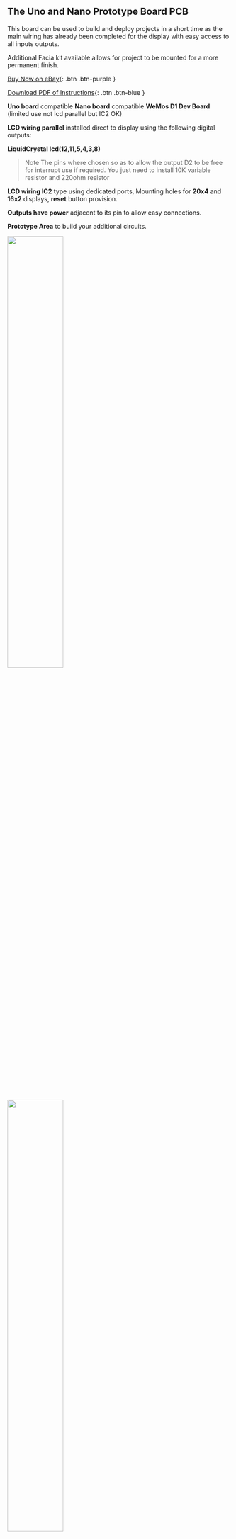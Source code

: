 ## The Uno and Nano Prototype Board PCB

This board can be used to build and deploy projects in a short time as the main wiring has already
been completed for the display with easy access to all inputs outputs.

Additional Facia kit available allows for project to be mounted for a more permanent finish.

[Buy Now on eBay](https://www.ebay.co.uk/itm/233942671728){: .btn .btn-purple }

[Download PDF of Instructions](Uno_and_Nano_Prototype_Board.pdf){: .btn .btn-blue }

**Uno board** compatible
**Nano board** compatible
**WeMos D1 Dev Board** (limited use not lcd parallel but IC2 OK)

**LCD wiring parallel** installed direct to display using the following digital outputs:

**LiquidCrystal lcd(12,11,5,4,3,8)**

> Note The pins where chosen so as to allow the output D2 to be free for interrupt use if required.
> You just need to install 10K variable resistor and 220ohm resistor

**LCD wiring IC2** type using dedicated ports, Mounting holes for **20x4** and **16x2** displays, **reset** button provision.

**Outputs have power** adjacent to its pin to allow easy connections.

**Prototype Area** to build your additional circuits.

<img src="Screenshot%202021-03-27%20at%2020.46.39.png" height="50%" width="50%">
<img src="Screenshot%202021-03-27%20at%2020.46.48.png" height="50%" width="50%">

At its very basic you can mount an Arduino Uno or compatible face side down onto PCB and run a
LCD from the IC2 port. This will require you to solder the pins onto the PCB.

The alternative is to install a 10K variable resistor and 220 ohm resistor and solder the pins to
connect the LCD directly on the opposite side. You can use mounting pillars for the display.

<img src="Screenshot%202021-03-27%20at%2020.47.00.png" height="50%" width="50%">
<img src="Screenshot%202021-03-27%20at%2020.47.10.png" height="50%" width="50%">

To mount the Nano you have two choices:

### Mount on the same side as the LCD
Mounting the LCD side will allow you to use the nano with standard soldered pins, but it makes access to USB port a little inaccessible when the LCD is mounted. This method IC2 Preferred.

<img src="Screenshot%202021-03-27%20at%2020.47.28.png" height="50%" width="50%">
<img src="Screenshot%202021-03-27%20at%2020.47.37.png" height="50%" width="50%">

### Mount on the opposite side of the LCD
Mounting on the component side will require the pins to be soldered on the nano with the headers upwards on the board. This will allow you to plug in the board in the correct orientation.

<img src="Screenshot%202021-03-27%20at%2020.47.48.png" height="50%" width="50%">

Using the IC2 port (in yellow above) with the **Nano** you will have to link A4 and A5 to Top right Pins
as above, **or connect directly to A4, A5 and power**.

<img src="Screenshot%202021-03-27%20at%2020.48.05.png" height="50%" width="50%">
<img src="Screenshot%202021-03-27%20at%2020.48.22.png" height="50%" width="50%">

 * 1 x PCB
 * 1 x 220 ohm resistor
 * 1 x 10K ohm potentiometer
 * 1 x reset switch
 * 1 x male header pins
 * 1 x 16way Female header

## Facia Mounting Kit

Additional Facia kits are available that can be used to mount a 20 x 4 or 16 x 2 display
Available in Black, White, Blue, Red or Turquoise.

<img src="Screenshot%202021-03-27%20at%2020.48.32.png" height="50%" width="50%">
<img src="Screenshot%202021-03-27%20at%2020.48.39.png" height="50%" width="50%">
<img src="Screenshot%202021-03-27%20at%2020.48.48.png" height="50%" width="50%">
<img src="Screenshot%202021-03-27%20at%2020.48.57.png" height="50%" width="50%">
<img src="Screenshot%202021-03-27%20at%2020.49.03.png" height="50%" width="50%">
<img src="Screenshot%202021-03-27%20at%2020.49.11.png" height="50%" width="50%">

 * 1 x Clear Front
 * 1 x Coloured back (choice of Black, White, Blue, Red or Turquoise)
 * 8 x M3 screws
 * 8 x 10mm posts
 * 4 x M3 washers

## Disclaimer

FindItOn.com and its staff cannot guarantee the information found here. While we use reasonable efforts to include accurate information, we make no warranties as to the accuracy of the content and assume no liability or responsibility for any errors or omissions in the content. Also as this is a kit of parts we assume no liability for damage due to incorrect wiring, soldering or assembly.
